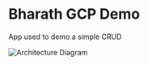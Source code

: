 Bharath GCP Demo
=========================
App used to demo a simple CRUD

![Architecture Diagram](https://raw.githubusercontent.com/bharathrajbk/bharath-gcp-demo/bharath-arch.png)